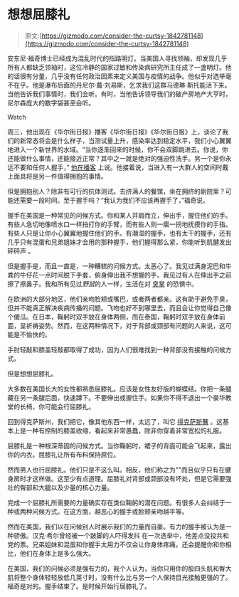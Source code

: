 # 想想屈膝礼

> 原文:[https://gizmodo.com/consider-the-curtsy-1842781148](https://gizmodo.com/consider-the-curtsy-1842781148)

安东尼·福奇博士已经成为混乱时代的指路明灯。当美国人寻找领袖，却发现几乎所有人都缺乏领袖时，这位冷静的国家过敏和传染病研究所主任成了一盏明灯。他的话很有分量，几乎没有任何政治因素来定义美国与疫情的战争。他似乎对选举毫不在乎。他是瀑布后面的丹尼尔·戴·刘易斯，乞求我们这群马德琳·斯托能活下来。当他告诉我们事情时，我们会听。有时，当他告诉领导我们的破产房地产大亨时，尼尔森庞大的数字袋甚至会听。

Watch

周三，他出现在《华尔街日报》播客《华尔街日报》《华尔街日报》上，谈论了我们的新常态将会是什么样子，当测试量上升，感染率达到稳定水平，我们小心翼翼地进入一个新世界的水域。“当你逐渐回来的时候，你不会双脚跳进去。你说，你还能做什么事情，还能接近正常？其中之一就是绝对的强迫性洗手。另一个是你永远不要和任何人握手，” [他在播客](https://thehill.com/homenews/administration/491917-fauci-i-dont-think-we-should-shake-hands-ever-again?amp&__twitter_impression=true) 上说。他接着说，当进入有一大群人的空间时戴上面具将是另一件值得拥抱的事情。

但是拥抱别人？除非有可行的抗体测试。去挤满人的餐馆，坐在拥挤的剧院里？可能还需要一段时间。至于握手吗？“我认为我们不应该再握手了，”福奇说。

握手在美国是一种常见的问候方式。你和某人并肩而立，伸出手，握住他们的手。有些人急切地像喷水口一样拍打你的手臂，而有些人则一瘸一拐地抚摸你的手指。有些人只是让你小心翼翼地握住他们的手。有潮湿的握手，也有太干的握手，还有几乎只有混蛋和兄弟姐妹才会用的那种握手，他们握得那么紧，你能听到肌腱发出砰砰声 。

但是握手是，而且一直是，一种糟糕的问候方式。太恶心了。我见过满身泥巴和牛粪的牛仔花一点时间脱下手套，俯身伸出我不想握的手。我见过有人在伸出手之前擦了擦鼻子。我和所有见过*野鼠*的人一样，生活在对 [臭掌](https://www.youtube.com/watch?v=yXr4A0sSDwk) 的恐惧中。

在欧洲的大部分地区，他们亲吻脸颊或嘴巴，或者两者都亲。这有助于避免手臭，但并不能真正解决疾病传播的问题。飞吻也好不到哪里去，而且会让你觉得自己像个傻瓜。在日本，鞠躬时双手放在身体两侧，而在泰国，鞠躬时双手放在身体前面，呈祈祷姿势。然而，在这两种情况下，对于背部或颈部有问题的人来说，这可能是不愉快的。

手肘轻敲和膝盖轻敲都取得了成功，因为人们很难找到一种背部没有接触的问候方式。

但是想想屈膝礼。

大多数在美国长大的女性都熟悉屈膝礼。应该是女性友好版的蝴蝶结。你把一条腿藏在另一条腿后面，快速蹲下。不要伸出或握住手。如果你不得不退出一个豪华教堂的长椅，你可能会行屈膝礼。

回到得克萨斯州，我们把它，像其他东西一样，太远了，叫它 [得克萨斯蘸](https://www.youtube.com/watch?v=IhOiAXwU3ys) 。这基本上是一种有控制的膝盖收缩，看起来非常愚蠢，除非你穿着非常宽松的礼服。

屈膝礼是一种根深蒂固的问候方式。当你鞠躬时，裙子的背面可能会飞起来，露出你的内衣。屈膝礼让所有布料保持原位。

然而男人也行屈膝礼。他们只是不这么叫。相反，他们称之为""而且似乎只有在健身房时才这样做。这至少有点道理。屈膝礼对背部或颈部没有坏处，但是它需要强壮的臀部和大腿以及少量的核心力量。

完成一个屈膝礼所需要的力量确实存在类似鞠躬的潜在问题。有很多人会纠结于一种或两种问候方式。在这方面，越恶心的握手或脸颊亲吻越平等。

然而在美国，我们以在问候别人时展示我们的力量而自豪。有力的握手被认为是一种骄傲。汉克·希尔曾经被一个跛脚的人吓得发抖 在一次选举中，他差点没投共和党的票。兄弟姐妹和混蛋和你握手太用力不仅会让你身体疼痛，还会提醒你和你相比，他们在身体上是多么强大。

在美国，我们的问候必须是强有力的，我个人认为，当你只用你的股四头肌和臀大肌将整个身体轻轻放低几英寸时，没有什么比与另一个人保持目光接触更强的了。福奇是对的。握手结束了。是时候开始行屈膝礼了。